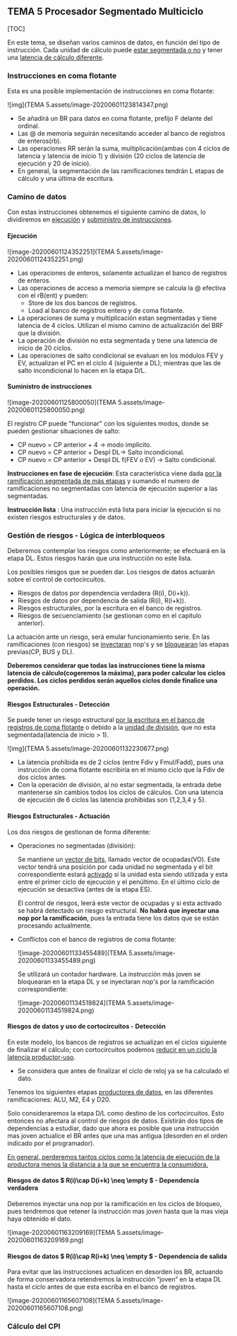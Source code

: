 ## TEMA 5 Procesador Segmentado Multiciclo

[TOC]

En este tema, se diseñan varios caminos de datos, en función del tipo de instrucción. Cada unidad de cálculo puede <u>estar segmentada o no</u> y tener una <u>latencia de cálculo diferente</u>.

### Instrucciones en coma flotante

Esta es una posible implementación de instrucciones en coma flotante:

![img](TEMA 5.assets/image-20200601123814347.png)

* Se añadirá un BR para datos en coma flotante, prefijo F delante del ordinal.
* Las @ de memoria seguirán necesitando acceder al banco de registros de enteros(rb).
* Las operaciones RR serán la suma, multiplicación(ambas con 4 ciclos de latencia y latencia de inicio 1) y división (20 ciclos de latencia de ejecución y 20 de inicio).
* En general, la segmentación de las ramificaciones tendrán L etapas de cálculo y una última de escritura.

### Camino de datos

Con estas instrucciones obtenemos el siguiente camino de datos, lo dividiremos en <u>ejecución</u> y <u>subministro de instrucciones</u>.

#### Ejecución

![image-20200601124352251](TEMA 5.assets/image-20200601124352251.png)

* Las operaciones de enteros, solamente actualizan el banco de registros de enteros.
* Las operaciones de acceso a memoria siempre se calcula la @ efectiva con el rB(ent) y pueden:
  * Store de los dos bancos de registros.
  * Load al banco de registros entero y de coma flotante.
* La operaciones de suma y multiplicación estan segmentadas y tiene latencia de 4 ciclos. Utilizan el mismo camino de actualización del BRF que la división.
* La operación de división no esta segmentada y tiene una latencia de inicio de 20 ciclos.
* Las operaciones de salto condicional se evaluan en los módulos FEV y EV, actualizan el PC en el ciclo 4 (siguiente a DL); mientras que las de salto incondicional lo hacen en la etapa D/L.

#### Suministro de instrucciones

![image-20200601125800050](TEMA 5.assets/image-20200601125800050.png)

El registro CP puede "funcionar" con los siguientes modos, donde se pueden gestionar situaciones de salto:

* CP nuevo = CP anterior + 4 -> modo implícito.
* CP nuevo = CP anterior + Despl DL-> Salto incondicional.
* CP nuevo = CP anterior + Despl DL f(FEV o EV) -> Salto condicional.

**Instrucciones en fase de ejecución**: Esta característica viene dada <u>por la ramificación segmentada de más etapas</u> y sumando el numero de ramificaciones no segmentadas con latencia de ejecución superior a las segmentadas.

**Instrucción lista** : Una instrucción está lista para iniciar la ejecución si no existen riesgos estructurales y de datos.

### Gestión de riesgos - Lógica de interbloqueos

Deberemos contemplar los riesgos como anteriormente; se efectuará en la etapa DL. Estos riesgos harán que una instrucción no este lista.

Los posibles riesgos que se pueden dar. Los riesgos de datos actuarán sobre el control de cortocircuitos. 

* Riesgos de datos por dependencia verdadera (R(i), D(i+k)).
* Riesgos de datos por dependencia de salida (R(i), R(i+k)).
* Riesgos estructurales, por la escritura en el banco de registros.
* Riesgos de secuenciamiento (se gestionan como en el capitulo anterior).

La actuación ante un riesgo, será emular funcionamiento serie. En las ramificaciones (con riesgos) se <u>inyectaran</u> nop's y se <u>bloquearan</u> las etapas previas(CP, BUS y DL).

**Deberemos considerar que todas las instrucciones tiene la misma latencia de cálculo(cogeremos la máxima), para poder calcular los ciclos perdidos. Los ciclos perdidos serán aquellos ciclos donde finalice una operación.** 

#### Riesgos Estructurales - Detección

Se puede tener un riesgo estructural <u>por la escritura en el banco de registros de coma flotante</u> o debido a la <u>unidad de división</u>, que no esta segmentada(latencia de inicio > 1).

![img](TEMA 5.assets/image-20200601132230677.png)

* La latencia prohibida es de 2 ciclos (entre Fdiv y Fmul/Fadd), pues una instrucción de coma flotante escribiría en el mismo ciclo que la Fdiv de dos ciclos antes.
* Con la operación de división, al no estar segmentada, la entrada debe mantenerse sin cambios todos los ciclos de cálculos. Con una latencia de ejecución de 6 ciclos las latencia prohibidas son {1,2,3,4 y 5}.

#### Riesgos Estructurales - Actuación

Los dos riesgos de gestionan de forma diferente:

* Operaciones no segmentadas (división): 

  Se mantiene un <u>vector de bits</u>, llamado vector de ocupadas(VO). Este vector tendrá una posición por cada unidad no segmentada y el bit correspondiente estará <u>activado</u> si la unidad esta siendo utilizada y esta entre el primer ciclo de ejecución y el penúltimo. En el último ciclo de ejecución se desactiva (antes de la etapa ES). 

  El control de riesgos, leerá este vector de ocupadas y si esta activado se habrá detectado un riesgo estructural. **No habrá que inyectar una nop por la ramificación**, pues la entrada tiene los datos que se están procesando actualmente.

* Conflictos con el banco de registros de coma flotante:

  ![image-20200601133455489](TEMA 5.assets/image-20200601133455489.png)

  Se utilizará un contador hardware. La instrucción más joven se bloquearan en la etapa DL y se inyectaran nop's por la ramificación correspondiente:

  ![image-20200601134519824](TEMA 5.assets/image-20200601134519824.png)

#### Riesgos de datos y uso de cortocircuitos - Detección

En este modelo, los bancos de registros se actualizan en el ciclos siguiente de finalizar el cálculo; con cortocircuitos podemos <u>reducir en un ciclo la latencia productor-uso</u>. 

* Se considera que antes de finalizar el ciclo de reloj ya se ha calculado el dato.

Tenemos los siguientes etapas <u>productores de datos</u>, en las diferentes ramificaciones: ALU, M2, E4 y D20.

Solo consideraremos la etapa D/L como destino de los cortocircuitos. Esto entonces no afectara al control de riesgos de datos. Existirán dos tipos de dependencias a estudiar, dado que ahora es posible que una instrucción mas joven actualice el BR antes que una mas antigua (desorden en el orden indicado por el programador).

<u>En general, perderemos tantos ciclos como la latencia de ejecución de la productora menos la distancia a la que se encuentra la consumidora.</u>

#### Riesgos de datos $ R(i)\cap D(i+k) \neq \empty $ - Dependencia verdadera

Deberemos inyectar una nop por la ramificación en los ciclos de bloqueo, pues tendremos que retener la instrucción mas joven hasta que la mas vieja haya obtenido el dato.

![image-20200601163209169](TEMA 5.assets/image-20200601163209169.png)

#### Riesgos de datos $ R(i)\cap R(i+k) \neq \empty $  - Dependencia de salida

Para evitar que las instrucciones actualicen en desorden los BR, actuando de forma conservadora retendremos la instrucción “joven” en la etapa DL hasta el ciclo antes de que esta escriba en el banco de registros.

![image-20200601165607108](TEMA 5.assets/image-20200601165607108.png)



### Cálculo del CPI